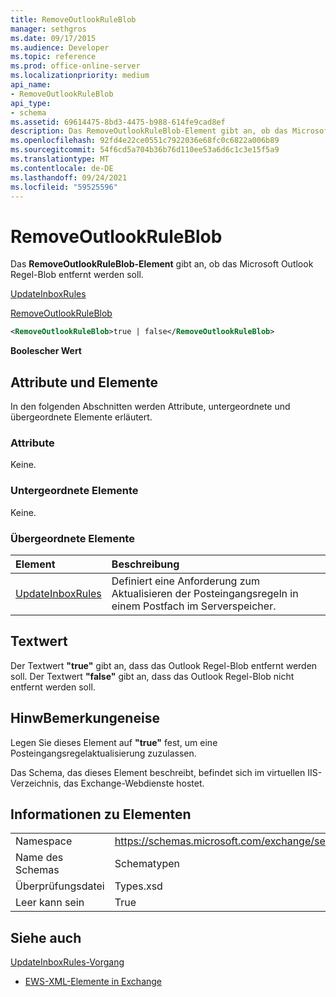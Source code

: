 ```yaml
---
title: RemoveOutlookRuleBlob
manager: sethgros
ms.date: 09/17/2015
ms.audience: Developer
ms.topic: reference
ms.prod: office-online-server
ms.localizationpriority: medium
api_name:
- RemoveOutlookRuleBlob
api_type:
- schema
ms.assetid: 69614475-8bd3-4475-b988-614fe9cad8ef
description: Das RemoveOutlookRuleBlob-Element gibt an, ob das Microsoft Outlook Regel-Blob entfernt werden soll.
ms.openlocfilehash: 92fd4e22ce0551c7922036e68fc0c6822a006b89
ms.sourcegitcommit: 54f6cd5a704b36b76d110ee53a6d6c1c3e15f5a9
ms.translationtype: MT
ms.contentlocale: de-DE
ms.lasthandoff: 09/24/2021
ms.locfileid: "59525596"
---
```

# <a name="removeoutlookruleblob"></a>RemoveOutlookRuleBlob

Das **RemoveOutlookRuleBlob-Element** gibt an, ob das Microsoft Outlook Regel-Blob entfernt werden soll. 
  
[UpdateInboxRules](updateinboxrules.md)
  
[RemoveOutlookRuleBlob](removeoutlookruleblob.md)
  
```XML
<RemoveOutlookRuleBlob>true | false</RemoveOutlookRuleBlob>
```

 **Boolescher Wert**
## <a name="attributes-and-elements"></a>Attribute und Elemente

In den folgenden Abschnitten werden Attribute, untergeordnete und übergeordnete Elemente erläutert.
  
### <a name="attributes"></a>Attribute

Keine.
  
### <a name="child-elements"></a>Untergeordnete Elemente

Keine.
  
### <a name="parent-elements"></a>Übergeordnete Elemente

|**Element**|**Beschreibung**|
|:-----|:-----|
|[UpdateInboxRules](updateinboxrules.md) <br/> |Definiert eine Anforderung zum Aktualisieren der Posteingangsregeln in einem Postfach im Serverspeicher.  <br/> |
   
## <a name="text-value"></a>Textwert

Der Textwert **"true"** gibt an, dass das Outlook Regel-Blob entfernt werden soll. Der Textwert **"false"** gibt an, dass das Outlook Regel-Blob nicht entfernt werden soll. 
  
## <a name="remarks"></a>HinwBemerkungeneise

Legen Sie dieses Element auf **"true"** fest, um eine Posteingangsregelaktualisierung zuzulassen. 
  
Das Schema, das dieses Element beschreibt, befindet sich im virtuellen IIS-Verzeichnis, das Exchange-Webdienste hostet.
  
## <a name="element-information"></a>Informationen zu Elementen

|||
|:-----|:-----|
|Namespace  <br/> |https://schemas.microsoft.com/exchange/services/2006/types  <br/> |
|Name des Schemas  <br/> |Schematypen  <br/> |
|Überprüfungsdatei  <br/> |Types.xsd  <br/> |
|Leer kann sein  <br/> |True  <br/> |
   
## <a name="see-also"></a>Siehe auch



[UpdateInboxRules-Vorgang](updateinboxrules-operation.md)


- [EWS-XML-Elemente in Exchange](ews-xml-elements-in-exchange.md)

